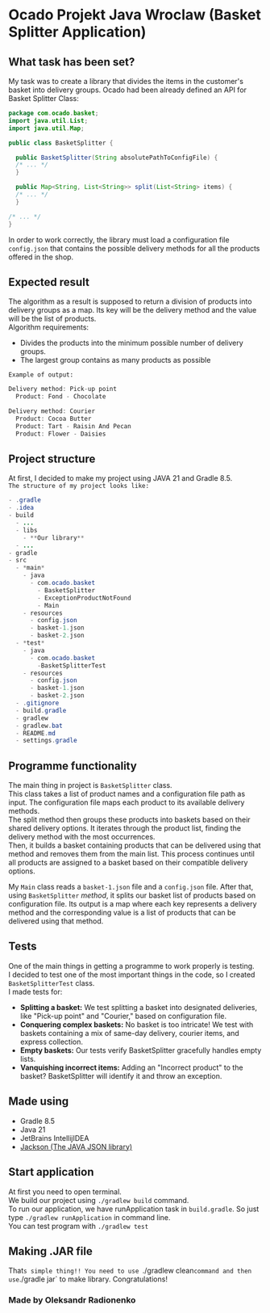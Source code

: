 # Ocado Projekt Java Wroclaw (Basket Splitter Application)

## What task has been set?
My task was to create a library that divides the items in the customer's basket into delivery groups.
Ocado had been already defined an API for Basket Splitter Class:
```java
package com.ocado.basket;
import java.util.List;
import java.util.Map;

public class BasketSplitter {

  public BasketSplitter(String absolutePathToConfigFile) {
  /* ... */
  }

  public Map<String, List<String>> split(List<String> items) {
  /* ... */
  }

/* ... */
}
```

In order to work correctly, the library must load a configuration file `config.json` that contains the possible delivery methods for all the products offered in the shop.

## Expected result
The algorithm as a result is supposed to return a division of products into delivery groups as a map.
Its key will be the delivery method and the value will be the list of products.
<br/>Algorithm requirements:
- Divides the products into the minimum possible number of delivery groups.
- The largest group contains as many products as possible

`Example of output:`
```java
Delivery method: Pick-up point
  Product: Fond - Chocolate

Delivery method: Courier
  Product: Cocoa Butter
  Product: Tart - Raisin And Pecan
  Product: Flower - Daisies
```

## Project structure
At first, I decided to make my project using JAVA 21 and Gradle 8.5.
<br/>`The structure of my project looks like:`
```java
- .gradle
- .idea
- build
  - ...
  - libs 
    - **Our library** 
  - ...
- gradle
- src 
  - *main* 
    - java
      - com.ocado.basket
        - BasketSplitter
        - ExceptionProductNotFound
        - Main
    - resources
      - config.json
      - basket-1.json
      - basket-2.json
  - *test*
    - java
      - com.ocado.basket
        -BasketSplitterTest
    - resources
      - config.json
      - basket-1.json
      - basket-2.json
  - .gitignore
  - build.gradle
  - gradlew
  - gradlew.bat
  - README.md
  - settings.gradle
```

## Programme functionality
The main thing in project is `BasketSplitter` class.
<br/>This class takes a list of product names and a configuration file path as input. The configuration file maps each product to its available delivery methods.
<br/>The split method then groups these products into baskets based on their shared delivery options. It iterates through the product list, finding the delivery method with the most occurrences.
<br/>Then, it builds a basket containing products that can be delivered using that method and removes them from the main list. This process continues until all products are assigned to a basket based on their compatible delivery options.

My `Main` class reads a `basket-1.json` file and a `config.json` file. After that, using `BasketSplitter` *method*, it splits our basket list of products based on configuration file. Its output is a map where each key represents a delivery method and the corresponding value is a list of products that can be delivered using that method.

## Tests
One of the main things in getting a programme to work properly is testing.
<br/>I decided to test one of the most important things in the code, so I created `BasketSplitterTest` class.
<br/>I made tests for:
- **Splitting a basket:** We test splitting a basket into designated deliveries, like "Pick-up point" and "Courier," based on configuration file.
- **Conquering complex baskets:** No basket is too intricate! We test with baskets containing a mix of same-day delivery, courier items, and express collection.
- **Empty baskets:** Our tests verify BasketSplitter gracefully handles empty lists.
- **Vanquishing incorrect items:** Adding an "Incorrect product" to the basket? BasketSplitter will identify it and throw an exception.

## Made using
- Gradle 8.5
- Java 21
- JetBrains IntellijIDEA
- [Jackson (The JAVA JSON library)](https://github.com/FasterXML/jackson/blob/master/README.md)

## Start application
At first you need to open terminal.
<br/>We build our project using `./gradlew build` command.
<br/>To run our application, we have runApplication task in `build.gradle`. So just type `./gradlew runApplication` in command line.
<br/>You can test program with `./gradlew test`

## Making .JAR file
That`s simple thing!!
You need to use `./gradlew clean` command and then use `./gradle jar` to make library.
Congratulations!

### Made by Oleksandr Radionenko
